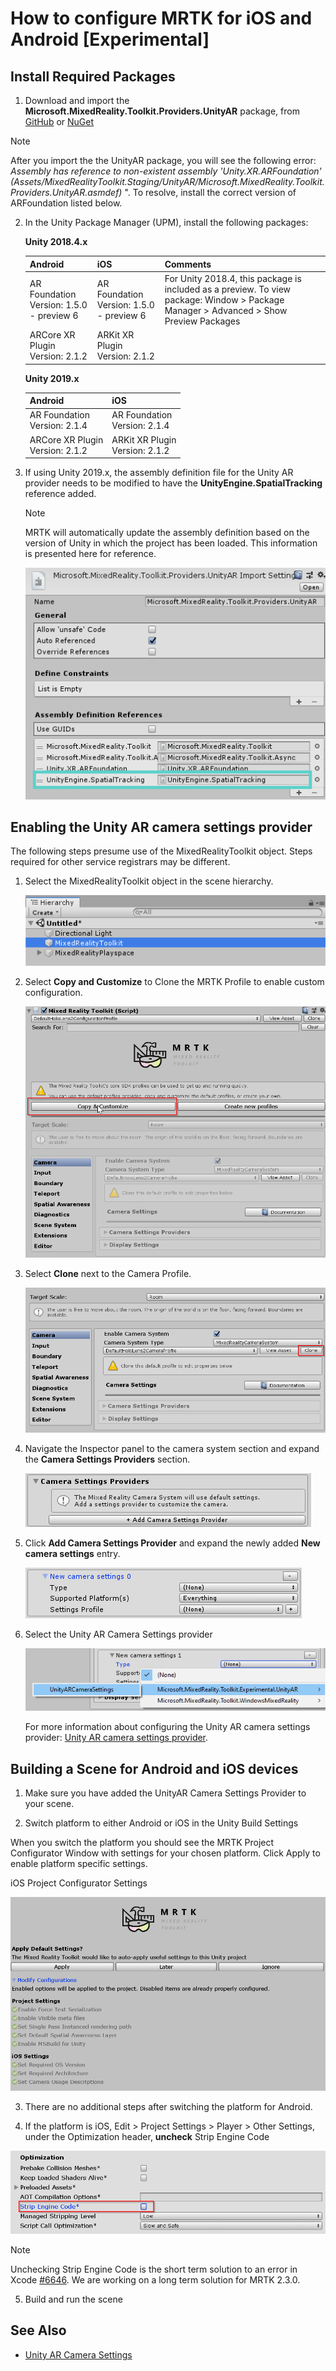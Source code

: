 # How to configure MRTK for iOS and Android [Experimental]

## Install Required Packages

1. Download and import the **Microsoft.MixedReality.Toolkit.Providers.UnityAR** package, from [GitHub](https://github.com/microsoft/MixedRealityToolkit-Unity/releases/tag/v2.2.0) or [NuGet](../MRTKNuGetPackage.md)

> [!NOTE]
> After you import the the UnityAR package, you will see the following error: 
> *Assembly has reference to non-existent assembly 'Unity.XR.ARFoundation' (Assets/MixedRealityToolkit.Staging/UnityAR/Microsoft.MixedReality.Toolkit.Providers.UnityAR.asmdef)*
". To resolve, install the correct version of ARFoundation listed below.


2. In the Unity Package Manager (UPM), install the following packages:

    **Unity 2018.4.x** 

    | **Android** | **iOS** | Comments |
    | --- | --- | --- |
    | AR Foundation  <br/> Version: 1.5.0 - preview 6 | AR Foundation  <br/> Version: 1.5.0 - preview 6 | For Unity 2018.4, this package is included as a preview. To view package: Window > Package Manager > Advanced > Show Preview Packages|
    | ARCore XR Plugin <br/> Version: 2.1.2 | ARKit XR Plugin <br/> Version: 2.1.2 | |


    **Unity 2019.x**

    | **Android** | **iOS** | 
    | --- | --- |
    | AR Foundation  <br/> Version: 2.1.4 |  AR Foundation  <br/> Version: 2.1.4 |
    | ARCore XR Plugin <br/> Version: 2.1.2 | ARKit XR Plugin <br/> Version: 2.1.2 |

1. If using Unity 2019.x, the assembly definition file for the Unity AR provider needs to be modified to have the **UnityEngine.SpatialTracking** reference added.

    > [!Note]
    > MRTK will automatically update the assembly definition based on the version of Unity in which the project has been loaded. This information is presented here for reference.
    
    ![Unity AR assembly definition](../Images/CrossPlatform/UnityArAssemblyReferences.png)

## Enabling the Unity AR camera settings provider

The following steps presume use of the MixedRealityToolkit object. Steps required for other service registrars may be different.

1. Select the MixedRealityToolkit object in the scene hierarchy.

    ![MRTK Configured Scene Hierarchy](../Images/MRTK_ConfiguredHierarchy.png)

1. Select **Copy and Customize** to Clone the MRTK Profile to enable custom configuration.

    ![Clone MRTK Profile](../Images/CameraSystem/CloneProfileARFoundation.png)

1. Select **Clone** next to the Camera Profile.

    ![Clone MRTK Camera Profile](../Images/CameraSystem/CloneCameraProfileARFoundation.png)

1. Navigate the Inspector panel to the camera system section and expand the **Camera Settings Providers** section.

    ![Expand settings providers](../Images/CameraSystem/ExpandProviders.png)

1. Click **Add Camera Settings Provider** and expand the newly added **New camera settings** entry.

    ![Expand new settings provider](../Images/CameraSystem/ExpandNewProvider.png)

1. Select the Unity AR Camera Settings provider

    ![Select Unity AR settings provider](../Images/CameraSystem/SelectUnityArSettings.png)

    For more information about configuring the Unity AR camera settings provider: [Unity AR camera settings provider](../CameraSystem/UnityArCameraSettings.md).

## Building a Scene for Android and iOS devices

1. Make sure you have added the UnityAR Camera Settings Provider to your scene.

2. Switch platform to either Android or iOS in the Unity Build Settings

When you switch the platform you should see the MRTK Project Configurator Window with settings for your chosen platform.  Click Apply to enable platform specific settings.

iOS Project Configurator Settings

![iOS Project Configurator](../Images/CameraSystem/MRTKProjectConfigurator.png)

3. There are no additional steps after switching the platform for Android. 

4. If the platform is iOS, Edit > Project Settings > Player > Other Settings, under the Optimization header, **uncheck** Strip Engine Code

![iOS Settings](../Images/CameraSystem/UncheckStripEngineCodeiOS.png)

> [!NOTE]
> Unchecking Strip Engine Code is the short term solution to an error in Xcode [#6646](https://github.com/microsoft/MixedRealityToolkit-Unity/issues/6646).  We are working on a long term solution for MRTK 2.3.0.

5. Build and run the scene

## See Also

- [Unity AR Camera Settings](../CameraSystem/UnityArCameraSettings.md)
